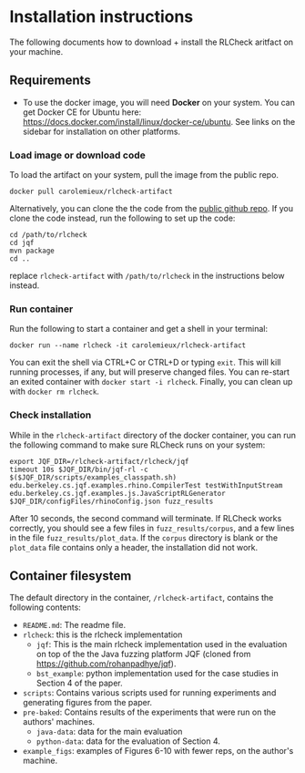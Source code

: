 # Installation instructions

The following documents how to download + install the RLCheck aritfact on your machine. 

## Requirements

* To use the docker image, you will need **Docker** on your system. You can get Docker CE for Ubuntu here: https://docs.docker.com/install/linux/docker-ce/ubuntu. See links on the sidebar for installation on other platforms.

### Load image or download code

To load the artifact on your system, pull the image from the public repo.
```
docker pull carolemieux/rlcheck-artifact
```

Alternatively, you can clone the the code from the [public github repo](https://github.com/sameerreddy13/rlcheck). If you clone the code instead, run the following to set up the code:
```
cd /path/to/rlcheck
cd jqf
mvn package 
cd ..
```
replace `rlcheck-artifact` with `/path/to/rlcheck` in the instructions below instead. 

### Run container

Run the following to start a container and get a shell in your terminal:

```
docker run --name rlcheck -it carolemieux/rlcheck-artifact
```

You can exit the shell via CTRL+C or CTRL+D or typing `exit`. This will kill running processes, if any, but will preserve changed files. You can re-start an exited container with `docker start -i rlcheck`. Finally, you can clean up with `docker rm rlcheck`.

### Check installation

While in the `rlcheck-artifact` directory of the docker container, you can run the following command to make sure RLCheck runs on your system:

```
export JQF_DIR=/rlcheck-artifact/rlcheck/jqf
timeout 10s $JQF_DIR/bin/jqf-rl -c $($JQF_DIR/scripts/examples_classpath.sh) edu.berkeley.cs.jqf.examples.rhino.CompilerTest testWithInputStream edu.berkeley.cs.jqf.examples.js.JavaScriptRLGenerator $JQF_DIR/configFiles/rhinoConfig.json fuzz_results
```

After 10 seconds, the second command will terminate. If RLCheck works correctly, you should see a few files in `fuzz_results/corpus`, and a few lines in the file `fuzz_results/plot_data`. If the `corpus` directory is blank or the `plot_data` file contains only a header, the installation did not work. 

## Container filesystem

The default directory in the container, `/rlcheck-artifact`, contains the following contents:
- `README.md`: The readme file. 
- `rlcheck`: this is the rlcheck implementation
	- `jqf`: This is the main rlcheck implementation used in the evaluation on top of the the Java fuzzing platform JQF (cloned from https://github.com/rohanpadhye/jqf). 
	- `bst_example`: python implementation used for the case studies in Section 4 of the paper.
- `scripts`: Contains various scripts used for running experiments and generating figures from the paper.
- `pre-baked`: Contains results of the experiments that were run on the authors' machines.
    - `java-data`: data for the main evaluation
    - `python-data`: data for the evaluation of Section 4. 
- `example_figs`: examples of Figures 6-10 with fewer reps, on the author's machine.
